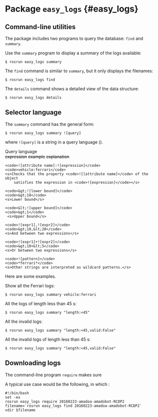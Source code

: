 # Package `easy_logs` {#easy_logs}

<move-here src="#easy_logs-autogenerated"/>

## Command-line utilities

The package includes two programs to query the database: `find` and `summary`.

Use the `summary` program to display a summary of the logs available:

    $ rosrun easy_logs summary

The `find` command is similar to `summary`, but it only displays the filenames:

    $ rosrun easy_logs find

The `details` command shows a detailed view of the data structure:

    $ rosrun easy_logs details

## Selector language

The `summary` command has the general form:

    $ rosrun easy_logs summary ![query]

where `![query]` is a string in a query language ([](#tab:queries)).

<col3 figure-id='tab:queries' class='labels-row1'>
    <figcaption>Query language</figcaption>
    <s>expression</s>
    <s>example</s>
    <s>explanation</s>

    <code>![attribute name]:![expression]</code>
    <code>vehicle:ferrari</code>
    <s>Checks that the property <code>![[attribute name]</code> of the object
        satisfies the expression in <code>![expression]</code></s>

    <code>&gt;![lower bound]</code>
    <code>&gt;10</code>
    <s>Lower bound</s>

    <code>&lt;![upper bound]</code>
    <code>&gt;1</code>
     <s>Upper bound</s>

    <code>![expr1],![expr2]</code>
    <code>&gt;10,&lt;20</code>
    <s>And between two expressions</s>

    <code>![expr1]+![expr2]</code>
    <code>&gt;10+&lt;5</code>
    <s>Or between two expressions</s>

    <code>![pattern]</code>
    <code>*ferrari*</code>
    <s>Other strings are interpreted as wildcard patterns.</s>
</col3>

Here are some examples.

Show all the Ferrari logs:

    $ rosrun easy_logs summary vehicle:ferrari

All the logs of length less than 45 s:

<pre><code>&#36; rosrun easy_logs summary "length:&lt;45"</code></pre>

All the invalid logs:

<pre><code>&#36; rosrun easy_logs summary "length:&lt;45,valid:False"</code></pre>

All the invalid logs of length less than 45 s:

<pre><code>&#36; rosrun easy_logs summary "length:&lt;45,valid:False"</code></pre>


## Downloading logs

The command-line program `require` makes sure


A typical use case would be the following, in which :

    #!/bin/bash
    set -ex
    rosrun easy_logs require 20160223-amadoa-amadobot-RCDP2
    filename=`rosrun easy_logs find 20160223-amadoa-amadobot-RCDP2`
    vdir $filename
